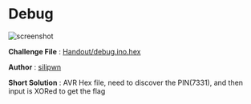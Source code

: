 # Debug
![screenshot](https://i.imgur.com/M2F3snN.png)  

**Challenge File** : [Handout/debug.ino.hex](Handout/debug.ino.hex)  

**Author** : [silipwn](0xsilipwn)  

**Short Solution** : AVR Hex file, need to discover the PIN(7331), and then input is XORed to get the flag
